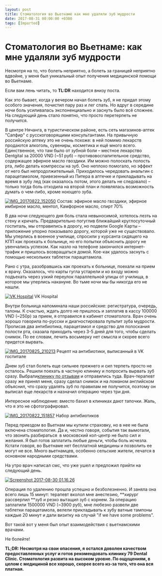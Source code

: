 ```yaml
---
layout: post
title: Стоматология во Вьетнаме как мне удаляли зуб мудрости
date: 2017-08-31 00:00:00 +0300
tags: [Imported]
---
```

# Стоматология во Вьетнаме: как мне удаляли зуб мудрости

Несмотря на то, что болеть неприятно, а болеть за границей неприятно вдвойне, у меня был уникальный опыт получения медицинской помощи во Вьетнаме. ​

​Если вам лень читать, то **TL:DR** находится внизу поста.

Как это бывает, когда у вечером начал болеть зуб, я не придал этому особого значения, почистил пару раз и лег спать. Но вдруг в середине ночи боль усиливалась экспоненциально и заснуть было всё сложнее. На следующий день стало понятно, что просто перетерпеть не получится.

В центре Нячанга, в туристическом районе, есть сеть магазинов-аптек "Сапфир" с русскоговорящими консультантами. На привычную российскую аптеку это не очень похоже: в ней помимо лекарств продаются алкоголь, сувениры, косметика и ещё много всего. Единственное, что там было от зубной боли – местное лекарство Dentgital за 20000 VND (~51 руб) – противовоспалительное средство, содержащее эфирное масло гвоздики. Им можно полоскать полость рта, либо делать компрессы на зуб. Оно неплохо помогало, но эффект от него был непродолжительный. Приходилось чередовать анальгин с парацетамолом, привезенный из Питера в аптечке и прикладывать на время в зубу лед (как оказалось потом, этого делать не следовало) – только тогда боль отходила на второй план и появлялась возможность думать о чем-либо, кроме ноющего зуба.

[![IMG_20170822_152050](https://vlaim.s3.amazonaws.com/uploads/2017/08/IMG_20170822_152050.jpg)](https://vlaim.s3.amazonaws.com/uploads/2017/08/IMG_20170822_152050.jpg) Состав: эфирное масло гвоздики, эфирное имбирное масло, ментол, Камфорное масло, спирт 70%

В два ночи следующего дня боль стала невыносимой, хотелось лезть на стену и кричать. Предварительно погуглив ближайший круглосуточный госпиталь, мы отправились в дорогу, но подвели Google Карты – приложение упорно показывало дорогу, которой уже не существовало. Мы уперлись в военное училище, спросили у курсанта сидящего на КПП как проехать к больнице, но его попытки объяснить дорогу не увенчались успехом. Как назло на телефоне закончился интернет-трафик и пришлось возвращаться домой. Кое-как удалось заснуть с помощью нескольких таблеток парацетамола.

Рано с утра, разобравшись как проехать к больнице, поехали на прием к врачу. Оказалось, что карты гугла устарели и ко входу можно подъехать через узкий переулок параллельной улицы от училища, в которое мы уперлись накануне. Во тьме ночи мы бы никогда его не нашли.

[![VK Hospital](https://vlaim.s3.amazonaws.com/uploads/2017/08/vkhospital.png)](https://vlaim.s3.amazonaws.com/uploads/2017/08/vkhospital.png) VK Hospital

Внутри больница напоминала наши российские: регистратура, очередь, талоны. К счастью, ждать долго не пришлось и заплатив в кассу 100000 VND (~250р) за прием, я отправился в кабинет стоматолога. Врач очень хорошо говорила по-русски и диагностировала пульпит зуба мудрости. Прописав два антибиотика, парацетамол и средство для полоскания полости рта, сказала приходить через 3-5 дней для того, чтобы сделать снимок. По ее словам, лечить восьмерку нет смысла и скорее всего придется вырвать.

[![IMG_20170825_210213](https://vlaim.s3.amazonaws.com/uploads/2017/08/IMG_20170825_210213.jpg)](https://vlaim.s3.amazonaws.com/uploads/2017/08/IMG_20170825_210213.jpg) Рецепт на антибиотики, выписанный в VK госпитале

Днем зуб стал болеть еще сильнее прежнего и сил терпеть просто не осталось. Решили поехать в частную клинику и попросить вырвать зуб сразу. Выбрали[клинику по отзывам](https://www.facebook.com/pages/Nha-Khoa-79/221829608027774) и отправились туда. Врач-терапевт сразу же принял меня, сразу сделал снимок и на ломаном английском объяснил, что сразу удалять зуб по правилам не получится, поэтому он выписал еще лекарств и назначил операцию через три дня.

Интересное наблюдение: вместо бахил в клиниках дают тапочки. Жаль, что я это не сфотографировал.

[![IMG_20170822_151857](https://vlaim.s3.amazonaws.com/uploads/2017/08/IMG_20170822_151857.jpg)](https://vlaim.s3.amazonaws.com/uploads/2017/08/IMG_20170822_151857.jpg) Набор антибиотиков

Перед приездом во Вьетнам мы купили страховку, но в нее не была включена стоматология. Да и, честно говоря, события так вымотали, что звонить разбираться  в московский кол-центр не было сил и желания. Я был готов заплатить любые деньги, чтобы боль исчезла. Кстати говоря, во Вьетнаме нет бесплатной медицины и позволить ее могут не все. Много вьетнамцев, особенно сельские жители, лечатся в основном народными средствами.

На утро врач написал смс, что уже ушел и предложил прийти на следующий день.

[![Screenshot 2017-08-30 01.16.26](https://vlaim.s3.amazonaws.com/uploads/2017/08/Screenshot-2017-08-30-01.16.26.png)](https://vlaim.s3.amazonaws.com/uploads/2017/08/Screenshot-2017-08-30-01.16.26.png)

Операция по удалению прошла успешно и безболезненно. И заняла она всего лишь 15 минут: терапевт вколол мне анестезию, **<span style="font-weight: 400;">хирург рассверлил </span>**зуб и резко вытащил зуб с корнем. За операцию заплатили 1500000 VND (~3900 руб), мне любезно развели две таблетки парацетамола, велели прикладывать к зубу ватные тампоны каждые 20 минут и дали визитку на случай "if we have some problems".

Вот такой вот у меня был опыт взаимодействия с вьетнамскими врачами.

Не болейте!

**TL;DR: Несмотря на свои опасения, я остался доволен качеством предоставленных услуг и готов рекомендовать клинику 79 Dental Clinic. Стоматология развита на высоком уровне. По ощущениям, в целом с медициной все хорошо, скорее всего из-за того, что она вся платная.**